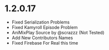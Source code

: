 # 1.2.0.17

- Fixed Serialization Problems
- Fixed Kamyroll Episode Problem
- AniMixPlay Source by @scrazzz (Not Tested)
- Add New Contributors Names
- Fixed Firebase For Real this time
